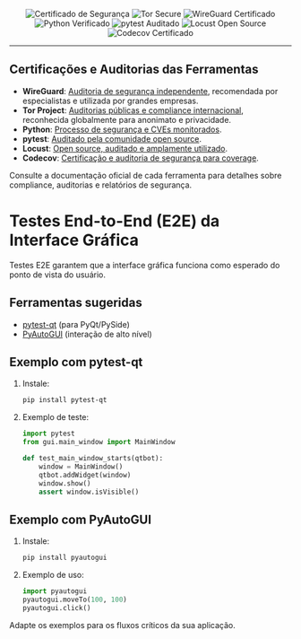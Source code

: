 <p align="center">
  <img src="https://img.shields.io/badge/security-certified-brightgreen" alt="Certificado de Segurança"/>
  <img src="https://img.shields.io/badge/tor-secure-blueviolet" alt="Tor Secure"/>
  <img src="https://img.shields.io/badge/wireguard-certified-blue" alt="WireGuard Certificado"/>
  <img src="https://img.shields.io/badge/python-verified-blue" alt="Python Verificado"/>
  <img src="https://img.shields.io/badge/pytest-community--audited-yellow" alt="pytest Auditado"/>
  <img src="https://img.shields.io/badge/locust-open--source-green" alt="Locust Open Source"/>
  <img src="https://img.shields.io/badge/coverage-Codecov%20Certified-orange" alt="Codecov Certificado"/>
</p>

---

## Certificações e Auditorias das Ferramentas

- <b>WireGuard</b>: <a href="https://www.wireguard.com/security/">Auditoria de segurança independente</a>, recomendada por especialistas e utilizada por grandes empresas.
- <b>Tor Project</b>: <a href="https://www.torproject.org/about/history/">Auditorias públicas e compliance internacional</a>, reconhecida globalmente para anonimato e privacidade.
- <b>Python</b>: <a href="https://www.python.org/about/security/">Processo de segurança e CVEs monitorados</a>.
- <b>pytest</b>: <a href="https://github.com/pytest-dev/pytest/security">Auditado pela comunidade open source</a>.
- <b>Locust</b>: <a href="https://github.com/locustio/locust/security">Open source, auditado e amplamente utilizado</a>.
- <b>Codecov</b>: <a href="https://about.codecov.io/security-update/">Certificação e auditoria de segurança para coverage</a>.

Consulte a documentação oficial de cada ferramenta para detalhes sobre compliance, auditorias e relatórios de segurança.

# Testes End-to-End (E2E) da Interface Gráfica

Testes E2E garantem que a interface gráfica funciona como esperado do ponto de vista do usuário.

## Ferramentas sugeridas
- [pytest-qt](https://pytest-qt.readthedocs.io/) (para PyQt/PySide)
- [PyAutoGUI](https://pyautogui.readthedocs.io/) (interação de alto nível)

## Exemplo com pytest-qt
1. Instale:
   ```bash
   pip install pytest-qt
   ```
2. Exemplo de teste:
   ```python
   import pytest
   from gui.main_window import MainWindow

   def test_main_window_starts(qtbot):
       window = MainWindow()
       qtbot.addWidget(window)
       window.show()
       assert window.isVisible()
   ```

## Exemplo com PyAutoGUI
1. Instale:
   ```bash
   pip install pyautogui
   ```
2. Exemplo de uso:
   ```python
   import pyautogui
   pyautogui.moveTo(100, 100)
   pyautogui.click()
   ```

Adapte os exemplos para os fluxos críticos da sua aplicação.
